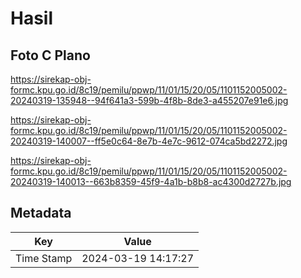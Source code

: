 # Hasil

## Foto C Plano

https://sirekap-obj-formc.kpu.go.id/8c19/pemilu/ppwp/11/01/15/20/05/1101152005002-20240319-135948--94f641a3-599b-4f8b-8de3-a455207e91e6.jpg

https://sirekap-obj-formc.kpu.go.id/8c19/pemilu/ppwp/11/01/15/20/05/1101152005002-20240319-140007--ff5e0c64-8e7b-4e7c-9612-074ca5bd2272.jpg

https://sirekap-obj-formc.kpu.go.id/8c19/pemilu/ppwp/11/01/15/20/05/1101152005002-20240319-140013--663b8359-45f9-4a1b-b8b8-ac4300d2727b.jpg


## Metadata

| Key        | Value               |
| ---------- | ------------------- |
| Time Stamp | 2024-03-19 14:17:27 |



